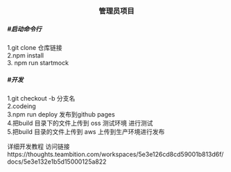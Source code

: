 <h1 align="center"dxadmin</h1>

<h3 align="center">
管理员项目
</h3>
<h5>
#启动命令行
</h5>
<div>
1.git clone 仓库链接
</div>
<div>
2.npm install
</div>
<div>
3. npm run startmock
</div>
<h5>
#开发
</h5>
<div>
1.git checkout -b 分支名
</div>
<div>
2.codeing
</div>
<div>
3.npm run deploy 发布到github pages
</div>
<div>
4.把build 目录下的文件上传到 oss 测试环境 进行测试
</div>
<div>
5.把build 目录的文件上传到 aws 上传到生产环境进行发布
</div>
<div>

<a>详细开发教程 访问链接https://thoughts.teambition.com/workspaces/5e3e126cd8cd59001b813d6f/docs/5e3e132e1b5d15000125a822</a>

</div>
